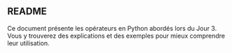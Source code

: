 
## README

Ce document présente les opérateurs en Python abordés lors du Jour 3. Vous y trouverez des explications et des exemples pour mieux comprendre leur utilisation.
